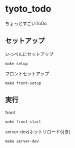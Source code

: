 # tyoto_todo

ちょっとすごいToDo

## セットアップ

いっぺんにセットアップ

```console
make setup
```

フロントセットアップ

```console
make front-setup
```

## 実行

front

```console
make front-start
```

server-dev(ホットリロード付き)

```console
make server-dev
```